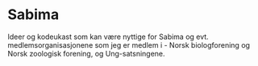 # Sabima
Ideer og kodeukast som kan være nyttige for Sabima og evt. medlemsorganisasjonene som jeg er medlem i - Norsk biologforening og Norsk zoologisk forening, og Ung-satsningene.

